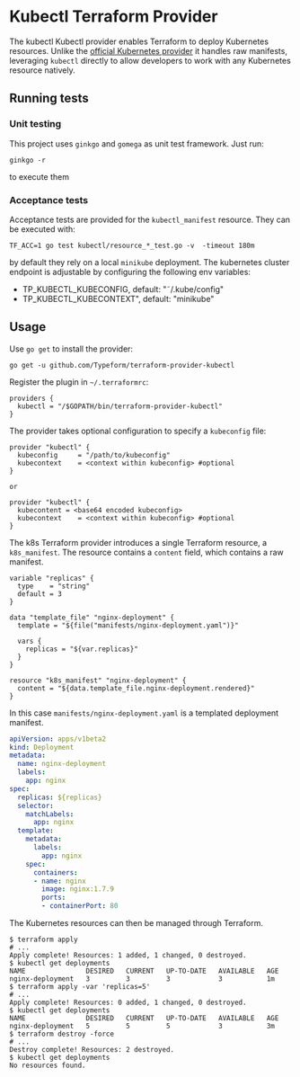 # Kubectl Terraform Provider

The kubectl Kubectl provider enables Terraform to deploy Kubernetes resources. Unlike the [official Kubernetes provider][kubernetes-provider] it handles raw manifests, leveraging `kubectl` directly to allow developers to work with any Kubernetes resource natively.

## Running tests


### Unit testing

This project uses `ginkgo` and `gomega` as unit test framework. Just run:
```
ginkgo -r
```
to execute them

### Acceptance tests

Acceptance tests are provided for the `kubectl_manifest` resource. They can be executed with:
```
TF_ACC=1 go test kubectl/resource_*_test.go -v  -timeout 180m
```

by default they rely on a local `minikube` deployment. The kubernetes cluster endpoint is adjustable by configuring the following env variables:

-  TP_KUBECTL_KUBECONFIG, default:  "˜/.kube/config"
-  TP_KUBECTL_KUBECONTEXT", default: "minikube"

## Usage

Use `go get` to install the provider:

```
go get -u github.com/Typeform/terraform-provider-kubectl
```

Register the plugin in `~/.terraformrc`:

```hcl
providers {
  kubectl = "/$GOPATH/bin/terraform-provider-kubectl"
}
```

The provider takes optional configuration to specify a `kubeconfig` file:

```hcl
provider "kubectl" {
  kubeconfig     = "/path/to/kubeconfig"
  kubecontext    = <context within kubeconfig> #optional
}

or

provider "kubectl" {
  kubecontent = <base64 encoded kubeconfig>
  kubecontext    = <context within kubeconfig> #optional
}
```

The k8s Terraform provider introduces a single Terraform resource, a `k8s_manifest`. The resource contains a `content` field, which contains a raw manifest.

```hcl
variable "replicas" {
  type    = "string"
  default = 3
}

data "template_file" "nginx-deployment" {
  template = "${file("manifests/nginx-deployment.yaml")}"

  vars {
    replicas = "${var.replicas}"
  }
}

resource "k8s_manifest" "nginx-deployment" {
  content = "${data.template_file.nginx-deployment.rendered}"
}
```

In this case `manifests/nginx-deployment.yaml` is a templated deployment manifest.

```yaml
apiVersion: apps/v1beta2
kind: Deployment
metadata:
  name: nginx-deployment
  labels:
    app: nginx
spec:
  replicas: ${replicas}
  selector:
    matchLabels:
      app: nginx
  template:
    metadata:
      labels:
        app: nginx
    spec:
      containers:
      - name: nginx
        image: nginx:1.7.9
        ports:
        - containerPort: 80
```

The Kubernetes resources can then be managed through Terraform.

```terminal
$ terraform apply
# ...
Apply complete! Resources: 1 added, 1 changed, 0 destroyed.
$ kubectl get deployments
NAME               DESIRED   CURRENT   UP-TO-DATE   AVAILABLE   AGE
nginx-deployment   3         3         3            3           1m
$ terraform apply -var 'replicas=5'
# ...
Apply complete! Resources: 0 added, 1 changed, 0 destroyed.
$ kubectl get deployments
NAME               DESIRED   CURRENT   UP-TO-DATE   AVAILABLE   AGE
nginx-deployment   5         5         5            3           3m
$ terraform destroy -force
# ...
Destroy complete! Resources: 2 destroyed.
$ kubectl get deployments
No resources found.
```

[kubernetes-provider]: https://www.terraform.io/docs/providers/kubernetes/index.html
